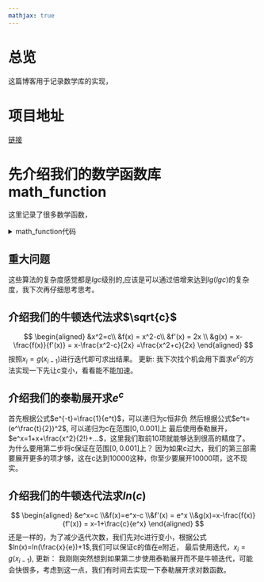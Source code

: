 ```yaml
---
mathjax: true
---
```


# 总览
 这篇博客用于记录数学库的实现，

# 项目地址
[链接](https://github.com/fightinggg/fightinggg.github.io/tree/master/cpp/perfect)

# 先介绍我们的数学函数库 math_function
 这里记录了很多数学函数，
<details>
<summary> math_function代码 </summary>
{% include_code tree lang:cpp cpp/perfect/math/math_function.h %}
</details> 

## 重大问题
 这些算法的复杂度感觉都是$lgc$级别的,应该是可以通过倍增来达到$lg(lgc)$的复杂度，我下次再仔细思考思考。

## 介绍我们的牛顿迭代法求$\sqrt{c}$
$$
\begin{aligned}
&x^2=c\\
&f(x) = x^2-c\\
&f'(x) = 2x \\
&g(x) = x-\frac{f(x)}{f'(x)} = x-\frac{x^2-c}{2x} =\frac{x^2+c}{2x}
\end{aligned}
$$
 按照$x_i=g(x_{i-1})$进行迭代即可求出结果。
 更新: 我下次找个机会用下面求$e^c$的方法实现一下先让c变小，看看能不能加速。

<!---more-->
## 介绍我们的泰勒展开求$e^c$
 首先根据公式$e^{-t}=\frac{1}{e^t}$，可以递归为c恒非负
 然后根据公式$e^t=(e^\frac{t}{2})^2$, 可以递归为c在范围$[0,0.001]$上
 最后使用泰勒展开，$e^x=1+x+\frac{x^2}{2!}+...$，这里我们取前10项就能够达到很高的精度了。
 为什么要用第二步将c保证在范围$[0,0.001]$上？ 因为如果c过大，我们的第三部需要展开更多的项才够，这在c达到10000这种，你至少要展开10000项，这不现实。

## 介绍我们的牛顿迭代法求$ln(c)$
$$
\begin{aligned}
&e^x=c
\\&f(x)=e^x-c
\\&f'(x) = e^x
\\&g(x)=x-\frac{f(x)}{f'(x)} = x-1+\frac{c}{e^x}
\end{aligned}
$$
 还是一样的，为了减少迭代次数，我们先对c进行变小，根据公式$ln(x)=ln(\frac{x}{e})+1$,我们可以保证c的值在e附近，
 最后使用迭代，$x_i=g(x_{i-1})$,
 更新： 我刚刚突然想到如果第二步使用泰勒展开而不是牛顿迭代，可能会快很多，考虑到这一点，我们有时间去实现一下泰勒展开求对数函数。